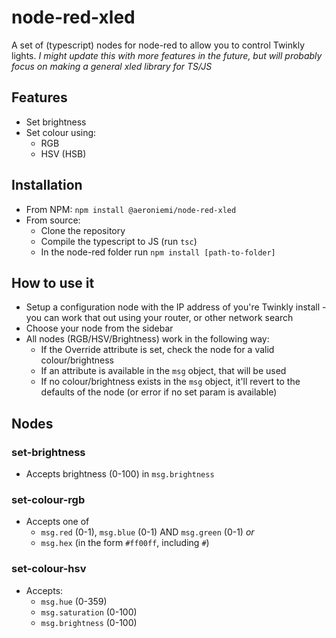 # node-red-xled

A set of (typescript) nodes for node-red to allow you to control Twinkly lights. _I might update this with more features in the future, but will probably focus on making a general xled library for TS/JS_

## Features

- Set brightness
- Set colour using:
  - RGB
  - HSV (HSB)

## Installation

- From NPM: `npm install @aeroniemi/node-red-xled`
- From source:
  - Clone the repository
  - Compile the typescript to JS (run `tsc`)
  - In the node-red folder run `npm install [path-to-folder]`

## How to use it

- Setup a configuration node with the IP address of you're Twinkly install - you can work that out using your router, or other network search
- Choose your node from the sidebar
- All nodes (RGB/HSV/Brightness) work in the following way:
  - If the Override attribute is set, check the node for a valid colour/brightness
  - If an attribute is available in the `msg` object, that will be used
  - If no colour/brightness exists in the `msg` object, it'll revert to the defaults of the node (or error if no set param is available)

## Nodes

### set-brightness

- Accepts brightness (0-100) in `msg.brightness`

### set-colour-rgb

- Accepts one of
  - `msg.red` (0-1), `msg.blue` (0-1) AND `msg.green` (0-1) _or_
  - `msg.hex` (in the form `#ff00ff`, including `#`)

### set-colour-hsv

- Accepts:
  - `msg.hue` (0-359)
  - `msg.saturation` (0-100)
  - `msg.brightness` (0-100)
